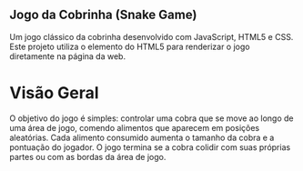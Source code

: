 ## Jogo da Cobrinha (Snake Game)
Um jogo clássico da cobrinha desenvolvido com JavaScript, HTML5 e CSS. Este projeto utiliza o elemento <canvas> do HTML5 para renderizar o jogo diretamente na página da web.

# Visão Geral
O objetivo do jogo é simples: controlar uma cobra que se move ao longo de uma área de jogo, comendo alimentos que aparecem em posições aleatórias. Cada alimento consumido aumenta o tamanho da cobra e a pontuação do jogador. O jogo termina se a cobra colidir com suas próprias partes ou com as bordas da área de jogo.
